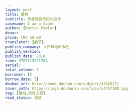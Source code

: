 ```yaml
---
layout: post
title: 重构
subtitle: 改善既有代码的设计
casename: I am a Coder
author: [Martin Fowler]
donor: 
price: CNY 69.00
translator: [熊节]
publish_company: 人民邮电出版社
publish_version: 
publish_date: 2010
isbn: 9787115221704
serial: 
total_volume: 1
borrower: []
borrow_date: []
douban_url: http://book.douban.com/subject/4262627/
cover_path: https://img3.doubanio.com/lpic/s4157180.jpg
tag: [重构,软件工程]
read_status: 想读
---
```

